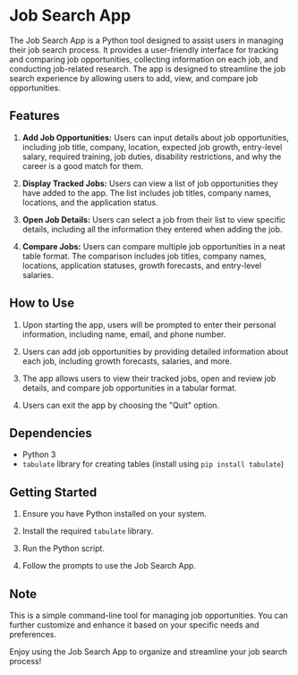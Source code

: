 # Job Search App

The Job Search App is a Python tool designed to assist users in managing their job search process. It provides a user-friendly interface for tracking and comparing job opportunities, collecting information on each job, and conducting job-related research. The app is designed to streamline the job search experience by allowing users to add, view, and compare job opportunities.

## Features

1. **Add Job Opportunities:** Users can input details about job opportunities, including job title, company, location, expected job growth, entry-level salary, required training, job duties, disability restrictions, and why the career is a good match for them.

2. **Display Tracked Jobs:** Users can view a list of job opportunities they have added to the app. The list includes job titles, company names, locations, and the application status.

3. **Open Job Details:** Users can select a job from their list to view specific details, including all the information they entered when adding the job.

4. **Compare Jobs:** Users can compare multiple job opportunities in a neat table format. The comparison includes job titles, company names, locations, application statuses, growth forecasts, and entry-level salaries.

## How to Use

1. Upon starting the app, users will be prompted to enter their personal information, including name, email, and phone number.

2. Users can add job opportunities by providing detailed information about each job, including growth forecasts, salaries, and more.

3. The app allows users to view their tracked jobs, open and review job details, and compare job opportunities in a tabular format.

4. Users can exit the app by choosing the "Quit" option.

## Dependencies

- Python 3
- `tabulate` library for creating tables (install using `pip install tabulate`)

## Getting Started

1. Ensure you have Python installed on your system.

2. Install the required `tabulate` library.

3. Run the Python script.

4. Follow the prompts to use the Job Search App.

## Note

This is a simple command-line tool for managing job opportunities. You can further customize and enhance it based on your specific needs and preferences.

Enjoy using the Job Search App to organize and streamline your job search process!
